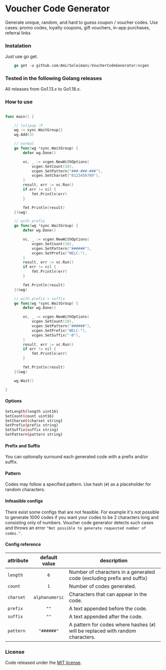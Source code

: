 # Voucher Code Generator

Generate unique, random, and hard to guess coupon / voucher codes. Use cases: promo codes, loyalty coupons, gift vouchers, in-app purchases, referral links

### Instalation

Just use go get.
```go
    go get -u github.com/AmirSoleimani/VoucherCodeGenerator/vcgen
```

### Tested in the following Golang releases
All releases from Go1.13.x to Go1.18.x.

### How to use

```go

func main() {

	// lolipop :P
	wg := sync.WaitGroup{}
	wg.Add(3)

	// normal
	go func(wg *sync.WaitGroup) {
		defer wg.Done()

		vc, _ := vcgen.NewWithOptions(
			vcgen.SetCount(10),
			vcgen.SetPattern("###-###-###"),
			vcgen.SetCharset("0123456789"),
		)
		result, err := vc.Run()
		if err != nil {
			fmt.Println(err)
		}

		fmt.Println(result)
	}(&wg)

	// with prefix
	go func(wg *sync.WaitGroup) {
		defer wg.Done()

		vc, _ := vcgen.NewWithOptions(
			vcgen.SetCount(10),
			vcgen.SetPattern("######"),
			vcgen.SetPrefix("WELC-"),
		)
		result, err := vc.Run()
		if err != nil {
			fmt.Println(err)
		}

		fmt.Println(result)
	}(&wg)

	// with prefix + suffix
	go func(wg *sync.WaitGroup) {
		defer wg.Done()

		vc, _ := vcgen.NewWithOptions(
			vcgen.SetCount(10),
			vcgen.SetPattern("######"),
			vcgen.SetPrefix("WELC-"),
			vcgen.SetSuffix("-B"),
		)
		result, err := vc.Run()
		if err != nil {
			fmt.Println(err)
		}

		fmt.Println(result)
	}(&wg)

	wg.Wait()

}
```

#### Options
```sh
SetLength(length uint16)
SetCount(count uint16)
SetCharset(charset string)
SetPrefix(prefix string)
SetSuffix(suffix string)
SetPattern(pattern string)
```

#### Prefix and Suffix

You can optionally surround each generated code with a prefix and/or suffix.

#### Pattern

Codes may follow a specified pattern. Use hash (`#`) as a placeholder for random characters. 

#### Infeasible configs

There exist some configs that are not feasible. For example it's not possible to generate 1000 codes if you want
your codes to be 2 characters long and consisting only of numbers. Voucher code generator detects such cases and
throws an error `"Not possible to generate requested number of codes."`.

#### Config reference

| attribute        | default value  | description                                                                     |
|------------------|:--------------:|---------------------------------------------------------------------------------|
| `length`         | `6`            | Number of characters in a generated code (excluding prefix and suffix)         |
| `count`          | `1`            | Number of codes generated.                                                      |
| `charset`        | `alphanumeric` | Characters that can appear in the code.                                         |
| `prefix`         | `""`           | A text appended before the code.                                                |
| `suffix`        | `""`           | A text appended after the code.                                                 |
| `pattern`        | `"######"`   | A pattern for codes where hashes (`#`) will be replaced with random characters. |


### License

Code released under the [MIT license](LICENSE).